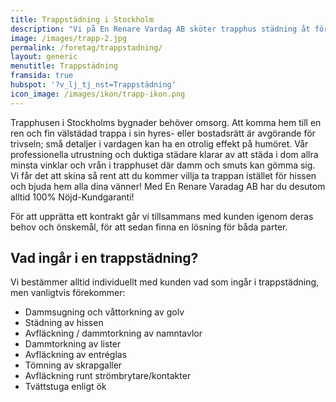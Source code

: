 ```yaml
---
title: Trappstädning i Stockholm
description: "Vi på En Renare Vardag AB sköter trapphus städning åt företag, bostadsrättsföreningar och skolor i Stockholm. Hör av dig och boka ett kostnadsfritt möte."
image: /images/trapp-2.jpg
permalink: /foretag/trappstadning/
layout: generic
menutitle: Trappstädning
framsida: true
hubspot: '?v_lj_tj_nst=Trappstädning'
icon_image: /images/ikon/trapp-ikon.png
---
```

Trapphusen i Stockholms bygnader behöver omsorg. Att komma hem till en ren och fin välstädad trappa i sin hyres- eller bostadsrätt är avgörande för trivseln; små detaljer i vardagen kan ha en otrolig effekt på humöret. Vår professionella utrustning och duktiga städare klarar av att städa i dom allra minsta vinklar och vrån i trapphuset där damm och smuts kan gömma sig. Vi får det att skina så rent att du kommer villja ta trappan istället för hissen och bjuda hem alla dina vänner! Med En Renare Varadag AB har du desutom alltid 100% Nöjd-Kundgaranti!

För att upprätta ett kontrakt går vi tillsammans med kunden igenom deras behov och önskemål, för att sedan finna en lösning för båda parter.

## Vad ingår i en trappstädning?

Vi bestämmer alltid individuellt med kunden vad som ingår i trappstädning, men vanligtvis förekommer:

* Dammsugning och våttorkning av golv
* Städning av hissen
* Avfläckning / dammtorkning av namntavlor
* Dammtorkning av lister 
* Avfläckning av entréglas
* Tömning av skrapgaller
* Avfläckning runt strömbrytare/kontakter
* Tvättstuga enligt ök

